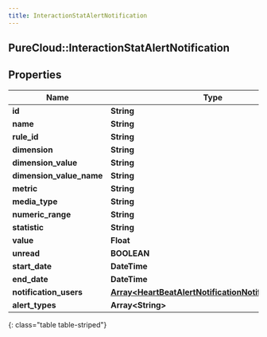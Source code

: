 ```yaml
---
title: InteractionStatAlertNotification
---
```

## PureCloud::InteractionStatAlertNotification

## Properties

|Name | Type | Description | Notes|
|------------ | ------------- | ------------- | -------------|
| **id** | **String** |  | [optional] |
| **name** | **String** |  | [optional] |
| **rule_id** | **String** |  | [optional] |
| **dimension** | **String** |  | [optional] |
| **dimension_value** | **String** |  | [optional] |
| **dimension_value_name** | **String** |  | [optional] |
| **metric** | **String** |  | [optional] |
| **media_type** | **String** |  | [optional] |
| **numeric_range** | **String** |  | [optional] |
| **statistic** | **String** |  | [optional] |
| **value** | **Float** |  | [optional] |
| **unread** | **BOOLEAN** |  | [optional] |
| **start_date** | **DateTime** |  | [optional] |
| **end_date** | **DateTime** |  | [optional] |
| **notification_users** | [**Array&lt;HeartBeatAlertNotificationNotificationUsers&gt;**](HeartBeatAlertNotificationNotificationUsers.html) |  | [optional] |
| **alert_types** | **Array&lt;String&gt;** |  | [optional] |
{: class="table table-striped"}


